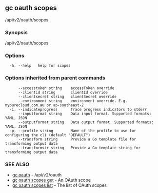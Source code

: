 ## gc oauth scopes

/api/v2/oauth/scopes

### Synopsis

/api/v2/oauth/scopes

### Options

```
  -h, --help   help for scopes
```

### Options inherited from parent commands

```
      --accesstoken string    accessToken override
      --clientid string       clientId override
      --clientsecret string   clientSecret override
      --environment string    environment override. E.g. mypurecloud.com.au or ap-southeast-2
  -i, --indicateprogress      Trace progress indicators to stderr
      --inputformat string    Data input format. Supported formats: YAML, JSON
      --outputformat string   Data output format. Supported formats: YAML, JSON
  -p, --profile string        Name of the profile to use for configuring the cli (default "DEFAULT")
      --transform string      Provide a Go template file for transforming output data
      --transformstr string   Provide a Go template string for transforming output data
```

### SEE ALSO

* [gc oauth](gc_oauth.html)	 - /api/v2/oauth
* [gc oauth scopes get](gc_oauth_scopes_get.html)	 - An OAuth scope
* [gc oauth scopes list](gc_oauth_scopes_list.html)	 - The list of OAuth scopes


